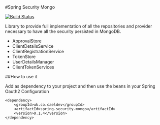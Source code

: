 #Spring Security Mongo

[![Build Status](https://travis-ci.org/caelwinner/spring-security-mongo.svg?branch=master)](https://travis-ci.org/caelwinner/spring-security-mongo)

Library to provide full implementation of all the repositories
and provider necessary to have all the security persisted in MongoDB.

* ApprovalStore
* ClientDetailsService
* ClientRegistrationService
* TokenStore
* UserDetailsManager
* ClientTokenServices

##How to use it

Add as dependency to your project and then use the beans in your Spring Oauth2 Configuration

```
<dependency>
    <groupId>uk.co.caeldev</groupId>
    <artifactId>spring-security-mongo</artifactId>
    <version>0.1.4</version>
</dependency>
```

